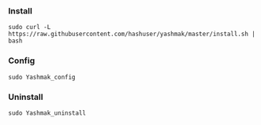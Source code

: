 ### Install
```
sudo curl -L https://raw.githubusercontent.com/hashuser/yashmak/master/install.sh | bash
``` 
### Config
```
sudo Yashmak_config
```
### Uninstall
```
sudo Yashmak_uninstall
```
